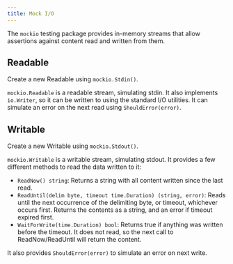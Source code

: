 ```yaml
---
title: Mock I/O
---
```


The `mockio` testing package provides in-memory streams that allow assertions against content read
and written from them.


## Readable

Create a new Readable using `mockio.Stdin()`.

`mockio.Readable` is a readable stream, simulating stdin. It also implements `io.Writer`, so it can
be written to using the standard I/O utilities. It can simulate an error on the next read using
`ShouldError(error)`.


## Writable

Create a new Writable using `mockio.Stdout()`.

`mockio.Writable` is a writable stream, simulating stdout. It provides a few different methods to
read the data written to it:

- `ReadNow() string`: Returns a string with all content written since the last read.
- `ReadUntil(delim byte, timeout time.Duration) (string, error)`: Reads until the next occurrence of
  the delimiting byte, or timeout, whichever occurs first. Returns the contents as a string, and an
  error if timeout expired first.
- `WaitForWrite(time.Duration) bool`: Returns true if anything was written before the timeout. It
  does not read, so the next call to ReadNow/ReadUntil will return the content.

It also provides `ShouldError(error)` to simulate an error on next write.
